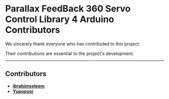 # Parallax FeedBack 360 Servo Control Library 4 Arduino Contributors

We sincerely thank everyone who has contributed to this project.

Their contributions are essential to the project's development.

---

## Contributors

- **[ibrahimseleem](https://github.com/ibrahimseleem)**
- **[Yupopyoi](https://github.com/Yupopyoi)**
